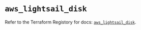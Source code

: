 # `aws_lightsail_disk`

Refer to the Terraform Registory for docs: [`aws_lightsail_disk`](https://www.terraform.io/docs/providers/aws/r/lightsail_disk).
